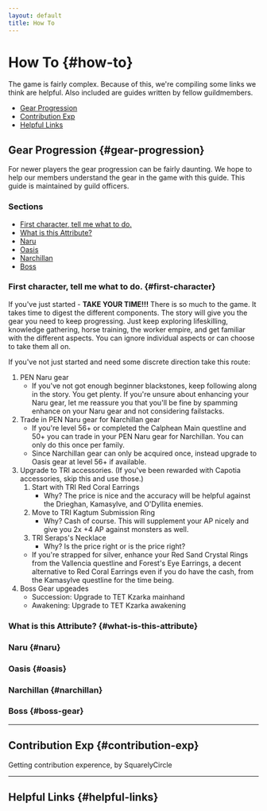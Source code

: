 ```yaml
---
layout: default
title: How To
---
```

# How To {#how-to}

The game is fairly complex. Because of this, we're compiling some links we think are helpful. Also included are guides written by fellow guildmembers.

- [Gear Progression](#gear-progression)
- [Contribution Exp](#contribution-exp)
- [Helpful Links](#helpful-links)

## Gear Progression {#gear-progression}

For newer players the gear progression can be fairly daunting. We hope to help our members understand the gear in the game with this guide. This guide is maintained by guild officers.

### Sections

- [First character, tell me what to do.](#first-character)
- [What is this Attribute?](#what-is-this-attribute)
- [Naru](#naru)
- [Oasis](#oasis)
- [Narchillan](#narchillan)
- [Boss](#boss-gear)

### First character, tell me what to do. {#first-character}

If you've just started - __TAKE YOUR TIME!!!__ There is so much to the game. It takes time to digest the different components. The story will give you the gear you need to keep progressing. Just keep exploring lifeskilling, knowledge gathering, horse training, the worker empire, and get familiar with the different aspects. You can ignore individual aspects or can choose to take them all on.

If you've not just started and need some discrete direction take this route: 

 1. PEN Naru gear
    - If you've not got enough beginner blackstones, keep following along in the story. You get plenty. If you're unsure about enhancing your Naru gear, let me reassure you that you'll be fine by spamming enhance on your Naru gear and not considering failstacks.
 2. Trade in PEN Naru gear for Narchillan gear
    - If you're level 56+ or completed the Calphean Main questline and 50+ you can trade in your PEN Naru gear for Narchillan. You can only do this once per family.
    - Since Narchillan gear can only be acquired once, instead upgrade to Oasis gear at level 56+ if available.
 3. Upgrade to TRI accessories. (If you've been rewarded with Capotia accessories, skip this and use those.)
    1. Start with TRI Red Coral Earrings
        - Why? The price is nice and the accuracy will be helpful against the Drieghan, Kamasylve, and O'Dyllita enemies.
    2. Move to TRI Kagtum Submission Ring
        - Why? Cash of course. This will supplement your AP nicely and give you 2x +4 AP against monsters as well.
    3. TRI Seraps's Necklace
        - Why? Is the price right or is the price right? 
    - If you're strapped for silver, enhance your Red Sand Crystal Rings from the Vallencia questline and Forest's Eye Earrings, a decent alternative to Red Coral Earrings even if you do have the cash, from the Kamasylve questline for the time being.
 4. Boss Gear upgeades
    - Succession: Upgrade to TET Kzarka mainhand
    -  Awakening: Upgrade to TET Kzarka awakening



### What is this Attribute? {#what-is-this-attribute}

### Naru {#naru}

### Oasis {#oasis}

### Narchillan {#narchillan}

### Boss {#boss-gear}

---

## Contribution Exp {#contribution-exp}

Getting contribution experence, by SquarelyCircle

---

## Helpful Links {#helpful-links}
